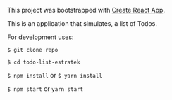 This project was bootstrapped with [Create React App](https://github.com/facebookincubator/create-react-app).

This is an application that simulates, a list of Todos.

For development uses:

`$ git clone repo`

`$ cd todo-list-estratek`

`$ npm install` or `$ yarn install`

`$ npm start` or `yarn start`
